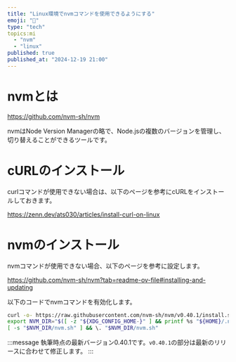 ```yaml
---
title: "Linux環境でnvmコマンドを使用できるようにする"
emoji: "🔗"
type: "tech"
topics:mi
  - "nvm"
  - "linux"
published: true
published_at: "2024-12-19 21:00"
---
```


# nvmとは

https://github.com/nvm-sh/nvm

nvmはNode Version Managerの略で、Node.jsの複数のバージョンを管理し、切り替えることができるツールです。

# cURLのインストール

curlコマンドが使用できない場合は、以下のページを参考にcURLをインストールしておきます。

https://zenn.dev/ats030/articles/install-curl-on-linux

# nvmのインストール

nvmコマンドが使用できない場合、以下のページを参考に設定します。

https://github.com/nvm-sh/nvm?tab=readme-ov-file#installing-and-updating

以下のコードでnvmコマンドを有効化します。

```bash
curl -o- https://raw.githubusercontent.com/nvm-sh/nvm/v0.40.1/install.sh | bash
export NVM_DIR="$([ -z "${XDG_CONFIG_HOME-}" ] && printf %s "${HOME}/.nvm" || printf %s "${XDG_CONFIG_HOME}/nvm")"
[ -s "$NVM_DIR/nvm.sh" ] && \. "$NVM_DIR/nvm.sh"
```

:::message
執筆時点の最新バージョン0.40.1です。```v0.40.1```の部分は最新のリリースに合わせて修正します。
:::